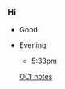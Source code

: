 ### Hi
- Good
- Evening
  - 5:33pm
  
  [OCI notes](https://github.com/durantapatra/textingrepos/tree/main)
